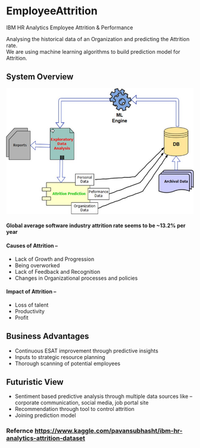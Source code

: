 # EmployeeAttrition
IBM HR Analytics Employee Attrition &amp; Performance

Analysing the historical data of an Organization and predicting the Attrition rate.<br>
We are using machine learning algorithms to build prediction model for Attrition.

## System Overview

![BlockDiag.jpg](Images/BlockDiag.jpg)

#### Global average software industry attrition rate seems to be  ~13.2% per year

#### Causes of Attrition – 
* Lack of Growth and Progression
* Being overworked
* Lack of Feedback and Recognition
* Changes in Organizational processes and policies

#### Impact of Attrition – 
* Loss of talent
* Productivity
* Profit

## Business Advantages
* Continuous ESAT improvement through predictive insights
* Inputs to strategic resource planning
* Thorough scanning of potential employees

## Futuristic View
* Sentiment based predictive analysis through multiple data sources like – corporate communication, social media, job portal site
* Recommendation through tool to control attrition
* Joining prediction model

### Refernce https://www.kaggle.com/pavansubhasht/ibm-hr-analytics-attrition-dataset
